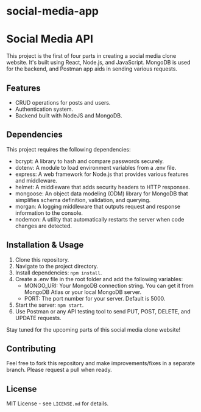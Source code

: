 # social-media-app

# Social Media API  
This project is the first of four parts in creating a social media clone website. It's built using React, Node.js, and JavaScript.
MongoDB is used for the backend, and Postman app aids in sending various requests. 


## Features

- CRUD operations for posts and users.
- Authentication system.
- Backend built with NodeJS and MongoDB.

## Dependencies

This project requires the following dependencies:

- bcrypt: A library to hash and compare passwords securely.
- dotenv: A module to load environment variables from a .env file.
- express: A web framework for Node.js that provides various features and middleware.
- helmet: A middleware that adds security headers to HTTP responses.
- mongoose: An object data modeling (ODM) library for MongoDB that simplifies schema definition, validation, and querying.
- morgan: A logging middleware that outputs request and response information to the console.
- nodemon: A utility that automatically restarts the server when code changes are detected.

## Installation & Usage

1. Clone this repository.
2. Navigate to the project directory.
3. Install dependencies: `npm install`.
4. Create a .env file in the root folder and add the following variables:
    - MONGO_URI: Your MongoDB connection string. You can get it from MongoDB Atlas or your local MongoDB server.
    - PORT: The port number for your server. Default is 5000.
5. Start the server: `npm start`.
6. Use Postman or any API testing tool to send PUT, POST, DELETE, and UPDATE requests.

Stay tuned for the upcoming parts of this social media clone website!

## Contributing 

Feel free to fork this repository and make improvements/fixes in a separate branch. Please request a pull when ready.

## License 

MIT License - see `LICENSE.md` for details.
